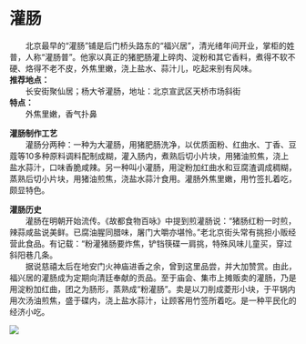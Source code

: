 # 灌肠  

&emsp;&emsp;北京最早的“灌肠”铺是后门桥头路东的“福兴居”，清光绪年间开业，掌柜的姓普，人称“灌肠普”。他家以真正的猪肥肠灌上碎肉、淀粉和其它香料，煮得不软不硬、烙得不老不皮，外焦里嫩，浇上盐水、蒜汁儿，吃起来别有风味。  
**推荐地点：**  
&emsp;&emsp;长安街聚仙居；杨大爷灌肠，地址：北京宣武区天桥市场斜街  
**特点：**  
&emsp;&emsp;外焦里嫩，香气扑鼻  

**灌肠制作工艺**  
&emsp;&emsp;灌肠分两种：一种为大灌肠，用猪肥肠洗净，以优质面粉、红曲水、丁香、豆蔻等10多种原料调料配制成糊，灌入肠内，煮熟后切小片块，用猪油煎焦，浇上盐水蒜汁，口味香脆咸辣。另一种叫小灌肠，用淀粉加红曲水和豆腐渣调成稠糊，蒸熟后切小片块，用猪油煎焦，浇盐水蒜汁食用。灌肠外焦里嫩，用竹签扎着吃，颇显特色。  

**灌肠历史**  
&emsp;&emsp;灌肠在明朝开始流传。《故都食物百咏》中提到煎灌肠说：“猪肠红粉一时煎，辣蒜咸盐说美鲜。已腐油腥同腊味，屠门大嚼亦堪怜。”老北京街头常有挑担小贩经营此食品。有记载：“粉灌猪肠要炸焦，铲铛筷碟一肩挑，特殊风味儿童买，穿过斜阳巷几条。  
&emsp;&emsp;据说慈禧太后在地安门火神庙进香之余，曾到这里品尝，并大加赞赏。由此，福兴居的灌肠成为定期向清廷奉献的贡品。至于庙会、集市上摊贩卖的灌肠，乃是用淀粉加红曲，团之为肠形，蒸熟成“粉灌肠”。卖是以刀削成菱形小块，于平锅内用次汤油煎焦，盛于碟内，浇上盐水蒜汁，让顾客用竹签所着吃。是一种平民化的经济小吃。  

![](https://raw.gitmirror.com/szqq0512/Pic/main/img/202201211933866.png)  
<!-- Last processed: 2025-07-22 03:44:25 -->
